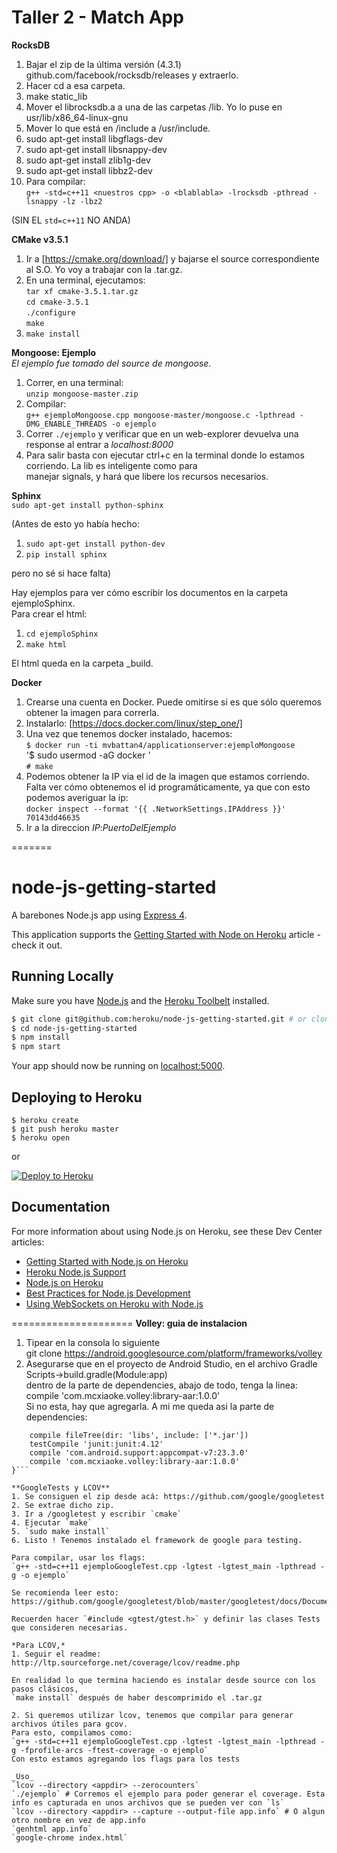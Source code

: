 Taller 2 - Match App
====================   

**RocksDB**  
1. Bajar el zip de la última versión (4.3.1) github.com/facebook/rocksdb/releases y extraerlo.  
2. Hacer cd a esa carpeta.  
3. make static_lib  
4. Mover el librocksdb.a a una de las carpetas /lib. Yo lo puse en usr/lib/x86_64-linux-gnu  
5. Mover lo que está en /include a /usr/include.  
6. sudo apt-get install libgflags-dev  
7. sudo apt-get install libsnappy-dev  
8. sudo apt-get install zlib1g-dev  
9. sudo apt-get install libbz2-dev  
10. Para compilar:  
`g++ -std=c++11 <nuestros cpp> -o <blablabla> -lrocksdb -pthread -lsnappy -lz -lbz2`  

(SIN EL `std=c++11` NO ANDA)  

**CMake v3.5.1**  
1. Ir a [https://cmake.org/download/] y bajarse el source correspondiente al S.O. Yo voy a trabajar con la .tar.gz.  
2. En una terminal, ejecutamos:  
`tar xf cmake-3.5.1.tar.gz`  
`cd cmake-3.5.1`  
`./configure`  
`make`  
3. `make install`  

**Mongoose: Ejemplo**  
_El ejemplo fue tomado del source de mongoose._  
1. Correr, en una terminal:  
`unzip mongoose-master.zip`  
2. Compilar:  
`g++ ejemploMongoose.cpp mongoose-master/mongoose.c -lpthread -DMG_ENABLE_THREADS -o ejemplo`  
3. Correr `./ejemplo` y verificar que en un web-explorer devuelva una response al entrar a _localhost:8000_  
4. Para salir basta con ejecutar ctrl+c en la terminal donde lo estamos corriendo. La lib es inteligente como para  
manejar signals, y hará que libere los recursos necesarios.  

**Sphinx**  
`sudo apt-get install python-sphinx`  

(Antes de esto yo había hecho:

1. `sudo apt-get install python-dev`  
2. `pip install sphinx`  

pero no sé si hace falta)  

Hay ejemplos para ver cómo escribir los documentos en la carpeta ejemploSphinx.  
Para crear el html:  

1. `cd ejemploSphinx`  
2. `make html`  

El html queda en la carpeta _build.  

**Docker**
1. Crearse una cuenta en Docker. Puede omitirse si es que sólo queremos obtener la imagen para correrla.  
2. Instalarlo: [https://docs.docker.com/linux/step_one/]  
3. Una vez que tenemos docker instalado, hacemos:  
`$ docker run -ti mvbattan4/applicationserver:ejemploMongoose`  
'$ sudo usermod -aG docker <username>'  
`# make`  
4. Podemos obtener la IP via el id de la imagen que estamos corriendo.  
Falta ver cómo obtenemos el id programáticamente, ya que con esto podemos averiguar la ip:  
`docker inspect --format '{{ .NetworkSettings.IPAddress }}' 70143dd46635`  
5. Ir a la direccion _IP_:_PuertoDelEjemplo_  

=======
# node-js-getting-started

A barebones Node.js app using [Express 4](http://expressjs.com/).

This application supports the [Getting Started with Node on Heroku](https://devcenter.heroku.com/articles/getting-started-with-nodejs) article - check it out.

## Running Locally

Make sure you have [Node.js](http://nodejs.org/) and the [Heroku Toolbelt](https://toolbelt.heroku.com/) installed.

```sh
$ git clone git@github.com:heroku/node-js-getting-started.git # or clone your own fork
$ cd node-js-getting-started
$ npm install
$ npm start
```

Your app should now be running on [localhost:5000](http://localhost:5000/).

## Deploying to Heroku

```
$ heroku create
$ git push heroku master
$ heroku open
```
or

[![Deploy to Heroku](https://www.herokucdn.com/deploy/button.png)](https://heroku.com/deploy)

## Documentation

For more information about using Node.js on Heroku, see these Dev Center articles:

- [Getting Started with Node.js on Heroku](https://devcenter.heroku.com/articles/getting-started-with-nodejs)
- [Heroku Node.js Support](https://devcenter.heroku.com/articles/nodejs-support)
- [Node.js on Heroku](https://devcenter.heroku.com/categories/nodejs)
- [Best Practices for Node.js Development](https://devcenter.heroku.com/articles/node-best-practices)
- [Using WebSockets on Heroku with Node.js](https://devcenter.heroku.com/articles/node-websockets)

=====================
**Volley: guia de instalacion**  
1. Tipear en la consola lo siguiente  
git clone https://android.googlesource.com/platform/frameworks/volley  
2. Asegurarse que en el proyecto de Android Studio, en el archivo Gradle Scripts->build.gradle(Module:app)   
dentro de la parte de dependencies, abajo de todo, tenga la linea:  
compile 'com.mcxiaoke.volley:library-aar:1.0.0'  
Si no esta, hay que agregarla. A mi me queda asi la parte de dependencies:  
```dependencies {  
    compile fileTree(dir: 'libs', include: ['*.jar'])  
    testCompile 'junit:junit:4.12'  
    compile 'com.android.support:appcompat-v7:23.3.0'  
    compile 'com.mcxiaoke.volley:library-aar:1.0.0'  
}```  

**GoogleTests y LCOV**  
1. Se consiguen el zip desde acá: https://github.com/google/googletest  
2. Se extrae dicho zip.  
3. Ir a /googletest y escribir `cmake`  
4. Ejecutar `make`  
5. `sudo make install`  
6. Listo ! Tenemos instalado el framework de google para testing.  
  
Para compilar, usar los flags:  
`g++ -std=c++11 ejemploGoogleTest.cpp -lgtest -lgtest_main -lpthread -g -o ejemplo`  
  
Se recomienda leer esto:  
https://github.com/google/googletest/blob/master/googletest/docs/Documentation.md  

Recuerden hacer `#include <gtest/gtest.h>` y definir las clases Tests que consideren necesarias.   

*Para LCOV,*  
1. Seguir el readme:  
http://ltp.sourceforge.net/coverage/lcov/readme.php  

En realidad lo que termina haciendo es instalar desde source con los pasos clásicos,  
`make install` después de haber descomprimido el .tar.gz  

2. Si queremos utilizar lcov, tenemos que compilar para generar archivos útiles para gcov.  
Para esto, compilamos como:  
`g++ -std=c++11 ejemploGoogleTest.cpp -lgtest -lgtest_main -lpthread -g -fprofile-arcs -ftest-coverage -o ejemplo`  
Con esto estamos agregando los flags para los tests  

_Uso_  
`lcov --directory <appdir> --zerocounters`  
`./ejemplo` # Corremos el ejemplo para poder generar el coverage. Esta info es capturada en unos archivos que se pueden ver con `ls`  
`lcov --directory <appdir> --capture --output-file app.info` # O algun otro nombre en vez de app.info  
`genhtml app.info`  
`google-chrome index.html`  

